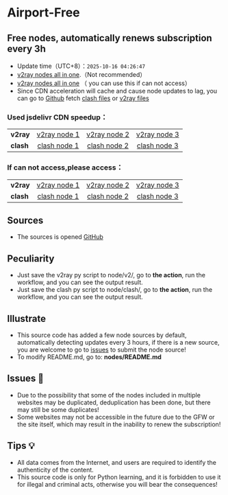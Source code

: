 # Airport-Free
## Free nodes, automatically renews subscription every 3h

- Update time（UTC+8）：`2025-10-16 04:26:47`
- [v2ray nodes all in one](https://github.com/sclyxcn/airport-free/blob/main/v2ray.txt).（Not recommended）
- [v2ray nodes all in one](https://gh.padao.fun/https://github.com/sclyxcn/airport-free/blob/main/v2ray.txt) （ you can use this if can not access）
- Since CDN acceleration will cache and cause node updates to lag, you can go to [Github](https://github.com/sclyxcn/airport-free) fetch [clash files](https://github.com/sclyxcn/airport-free/tree/main/clash) or [v2ray files](https://github.com/sclyxcn/airport-free/tree/main/v2ray)

### Used jsdelivr CDN speedup：

<table style="width:90%">
<tr><td><strong>v2ray</strong></td>
<td align="center"><a href="https://github.com/sclyxcn/airport-free/blob/main/v2ray/clashnodecc.txt">v2ray node 1</a></td>
<td align="center"><a href="https://github.com/sclyxcn/airport-free/blob/main/v2ray/naidounode.txt">v2ray node 2</a></td>
<td align="center"><a href="https://github.com/sclyxcn/airport-free/blob/main/v2ray/v2rayshare.txt">v2ray node 3</a></td>


</tr>
<tr><td><strong>clash</strong></td>
<td align="center"><a href="https://github.com/sclyxcn/airport-free/blob/main/clash/clashnodecc.txt">clash node 1</a></td>
<td align="center"><a href="https://github.com/sclyxcn/airport-free/blob/main/clash/naidounode.txt">clash node 2</a></td>
<td align="center"><a href="https://github.com/sclyxcn/airport-free/blob/main/clash/v2rayshare.txt">clash node 3</a></td>


</tr>
</table>

### If can not access,please access：

<table style="width:90%">
<tr><td><strong>v2ray</strong></td>
<td align="center"><a href="https://gh.padao.fun/https://raw.githubusercontent.com/sclyxcn/airport-free/blob/main/v2ray/clashnodecc.txt">v2ray node 1</a></td>
<td align="center"><a href="https://gh.padao.fun/https://raw.githubusercontent.com/sclyxcn/airport-free/blob/main/v2ray/naidounode.txt">v2ray node 2</a></td>
<td align="center"><a href="https://gh.padao.fun/https://raw.githubusercontent.com/sclyxcn/airport-free/blob/main/v2ray/v2rayshare.txt">v2ray node 3</a></td>


</tr>
<tr><td><strong>clash</strong></td>
<td align="center"><a href="https://gh.padao.fun/https://raw.githubusercontent.com/sclyxcn/airport-free/blob/main/clash/clashnodecc.txt">clash node 1</a></td>
<td align="center"><a href="https://gh.padao.fun/https://raw.githubusercontent.com/sclyxcn/airport-free/blob/main/clash/naidounode.txt">clash node 2</a></td>
<td align="center"><a href="https://gh.padao.fun/https://raw.githubusercontent.com/sclyxcn/airport-free/blob/main/clash/v2rayshare.txt">clash node 3</a></td>


</tr>
</table>

## Sources
- The sources is opened [GitHub](https://github.com/xiaoji235/airport-free/tree/main)

## Peculiarity
- Just save the v2ray py script to node/v2/, go to <strong>the action</strong>, run the workflow, and you can see the output result.
- Just save the clash py script to node/clash/, go to <strong>the action</strong>, run the workflow, and you can see the output result.

## Illustrate
- This source code has added a few node sources by default, automatically detecting updates every 3 hours, if there is a new source, you are welcome to go to [issues](https://github.com/xiaoji235/airport-free/issues) to submit the node source!
- To modify README.md, go to: <strong>nodes/README.md</strong>

## Issues 🐞
- Due to the possibility that some of the nodes included in multiple websites may be duplicated, deduplication has been done, but there may still be some duplicates!
- Some websites may not be accessible in the future due to the GFW or the site itself, which may result in the inability to renew the subscription!

## Tips 💡
- All data comes from the Internet, and users are required to identify the authenticity of the content.
- This source code is only for Python learning, and it is forbidden to use it for illegal and criminal acts, otherwise you will bear the consequences!
